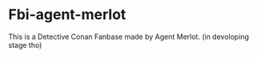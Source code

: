 # Fbi-agent-merlot
This is a Detective Conan Fanbase made by Agent Merlot. (in devoloping stage tho)
